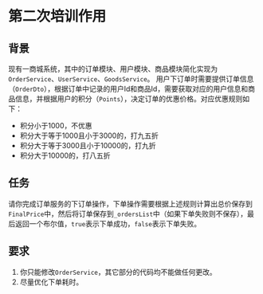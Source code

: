 ﻿# 第二次培训作用

## 背景
现有一商城系统，其中的订单模块、用户模块、商品模块简化实现为`OrderService`、`UserService`、`GoodsService`。
用户下订单时需要提供订单信息（`OrderDto`），根据订单中记录的用户Id和商品Id，需要获取对应的用户信息和商品信息，并根据用户的积分（`Points`），决定订单的优惠价格。对应优惠规则如下：

- 积分小于1000，不优惠
- 积分大于等于1000且小于3000的，打九五折
- 积分大于等于3000且小于10000的，打九折
- 积分大于10000的，打八五折

## 任务
请你完成订单服务的下订单操作，下单操作需要根据上述规则计算出总价保存到`FinalPrice`中，然后将订单保存到`_ordersList`中（如果下单失败则不保存），最后返回一个布尔值，`true`表示下单成功，`false`表示下单失败。

## 要求
1. 你只能修改`OrderService`，其它部分的代码均不能做任何更改。
2. 尽量优化下单耗时。